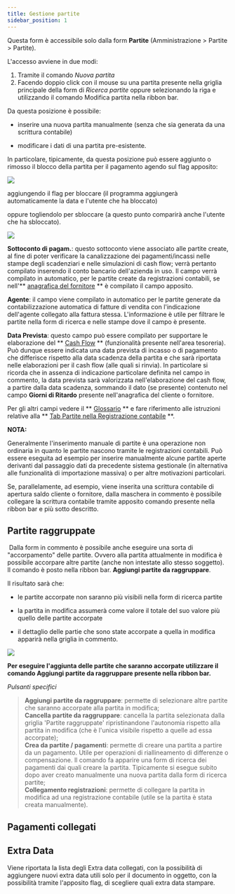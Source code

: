 ```yaml
---
title: Gestione partite
sidebar_position: 1
---
```


Questa form è accessibile solo dalla form **Partite** (Amministrazione > Partite > Partite).

L'accesso avviene in due modi:

 1. Tramite il comando *Nuova partita*
 2. Facendo doppio click con il mouse su una partita presente nella griglia principale della form di *Ricerca partite* oppure selezionando la riga e utilizzando il comando Modifica partita nella ribbon bar.

Da questa posizione è possibile:

- inserire una nuova partita manualmente (senza che sia generata da una scrittura contabile)

- modificare i dati di una partita pre-esistente.

In particolare, tipicamente, da questa posizione può essere aggiunto o rimosso il blocco della partita per il pagamento agendo sul flag apposito:

![](/img/it-it/finance-area/maturity-values/maturity-values/maturity-values-management/image01.png) 

aggiungendo il flag per bloccare (il programma aggiungerà automaticamente la data e l'utente che ha bloccato)

oppure togliendolo per sbloccare (a questo punto comparirà anche l'utente che ha sbloccato). 

![](/img/it-it/finance-area/maturity-values/maturity-values/maturity-values-management/image02.png)

**Sottoconto di pagam.**: questo sottoconto viene associato alle partite create, al fine di poter verificare la canalizzazione dei pagamenti/incassi nelle stampe degli scadenziari e nelle simulazioni di cash flow; verrà pertanto compilato inserendo il conto bancario dell'azienda in uso. Il campo verrà compilato in automatico, per le partite create da registrazioni contabili, se nell'** [anagrafica del fornitore](/docs/erp-home/registers/contacts/create-new-contact/accounting-data/customer-vendors-data/finance) ** è compilato il campo apposito.

**Agente**: il campo viene compilato in automatico per le partite generate da contabilizzazione automatica di fatture di vendita con l'indicazione dell'agente collegato alla fattura stessa. L'informazione è utile per filtrare le partite nella form di ricerca e nelle stampe dove il campo è presente.

**Data Prevista**: questo campo può essere compilato per supportare le elaborazione del ** [Cash Flow](/docs/treasury/cash-flow/cash-flow/cash-flow-management) ** (funzionalità presente nell'area tesoreria). Può dunque essere indicata una data prevista di incasso o di pagamento che differisce rispetto alla data scadenza della partita e che sarà riportata nelle elaborazioni per il cash flow (alle quali si rinvia). In particolare si ricorda che in assenza di indicazione particolare definita nel campo in commento, la data prevista sarà valorizzata nell'elaborazione del cash flow, a partire dalla data scadenza, sommando il dato (se presente) contenuto nel campo **Giorni di Ritardo** presente nell'anagrafica del cliente o fornitore.

Per gli altri campi vedere il ** [Glossario](/docs/guide/common/glossary/glossary-intro) ** e fare riferimento alle istruzioni relative alla ** [Tab Partite nella Registrazione contabile](/docs/finance-area/ledger-records/records/ledger-record) **.

**NOTA:**

Generalmente l'inserimento manuale di partite è una operazione non ordinaria in quanto le partite nascono tramite le registrazioni contabili. Può essere eseguita ad esempio per inserire manualmente alcune partite aperte derivanti dal passaggio dati da precedente sistema gestionale (in alternativa alle funzionalità di importazione massiva) o per altre motivazioni particolari.

Se, parallelamente, ad esempio, viene inserita una scrittura contabile di apertura saldo cliente o fornitore, dalla maschera in commento è possibile collegare la scrittura contabile tramite apposito comando presente nella ribbon bar e più sotto descritto.

## Partite raggruppate

 Dalla form in commento è possibile anche eseguire una sorta di "accorpamento" delle partite. Ovvero alla partita attualmente in modifica è possibile accorpare altre partite (anche non intestate allo stesso soggetto). Il comando è posto nella ribbon bar. **Aggiungi partite da raggruppare**.

Il risultato sarà che:

- le partite accorpate non saranno più visibili nella form di ricerca partite

- la partita in modifica assumerà come valore il totale del suo valore più quello delle partite accorpate

- il dettaglio delle partie che sono state accorpate a quella in modifica apparirà nella griglia in commento.

![](/img/it-it/finance-area/maturity-values/maturity-values/maturity-values-management/image03.png)

**Per eseguire l'aggiunta delle partite che saranno accorpate utilizzare il comando Aggiungi partite da raggruppare presente nella ribbon bar.**

*Pulsanti specifici*
> **Aggiungi partite da raggruppare**: permette di selezionare altre partite che saranno accorpate alla partita in modifica;  
> **Cancella partite da raggruppare**: cancella la partita selezionata dalla griglia 'Partite raggruppate' ripristinandone l'autonomia rispetto alla partita in modifica (che è l'unica visibile rispetto a quelle ad essa accorpate);  
> **Crea da partite / pagamenti**: permette di creare una partita a partire da un pagamento. Utile per operazioni di riallineamento di differenze o compensazione. Il comando fa apparire una form di ricerca dei pagamenti dai quali creare la partita. Tipicamente si esegue subito dopo aver creato manualmente una nuova partita dalla form di ricerca partite;  
> **Collegamento registrazioni**: permette di collegare la partita in modifica ad una registrazione contabile (utile se la partita è stata creata manualmente).

## Pagamenti collegati

## Extra Data

Viene riportata la lista degli Extra data collegati, con la possibilità di aggiungere nuovi extra data utili solo per il documento in oggetto, con la possibilità tramite l'apposito flag, di scegliere quali extra data stampare.